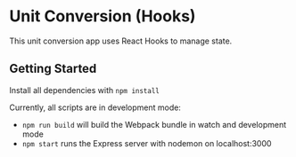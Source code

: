 # Unit Conversion (Hooks)
This unit conversion app uses React Hooks to manage state.

## Getting Started ##

Install all dependencies with `npm install`

Currently, all scripts are in development mode:
- `npm run build` will build the Webpack bundle in watch and development mode
- `npm start` runs the Express server with nodemon on localhost:3000